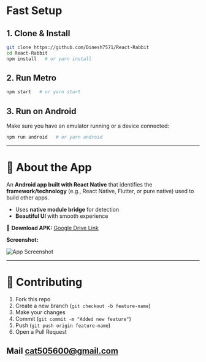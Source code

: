 

#  Fast Setup

## 1. Clone & Install

```sh
git clone https://github.com/Dinesh7571/React-Rabbit
cd React-Rabbit
npm install   # or yarn install
```

## 2. Run Metro

```sh
npm start   # or yarn start
```

## 3. Run on Android

Make sure you have an emulator running or a device connected:

```sh
npm run android   # or yarn android
```

---

# 📱 About the App

An **Android app built with React Native** that identifies the **framework/technology** (e.g., React Native, Flutter, or pure native) used to build other apps.

* Uses **native module bridge** for detection
* **Beautiful UI** with smooth experience

🔗 **Download APK:** [Google Drive Link](https://drive.google.com/file/d/1ExS1J_iEZJSqvyxaxWW7uR_qb--Scxlx/view)

**Screenshot:**

![App Screenshot](https://pbs.twimg.com/media/GyvMl4fWsAANRh4?format=jpg\&name=small)

---

# 🤝 Contributing

1. Fork this repo
2. Create a new branch (`git checkout -b feature-name`)
3. Make your changes
4. Commit (`git commit -m "Added new feature"`)
5. Push (`git push origin feature-name`)
6. Open a Pull Request

## Mail cat505600@gmail.com
